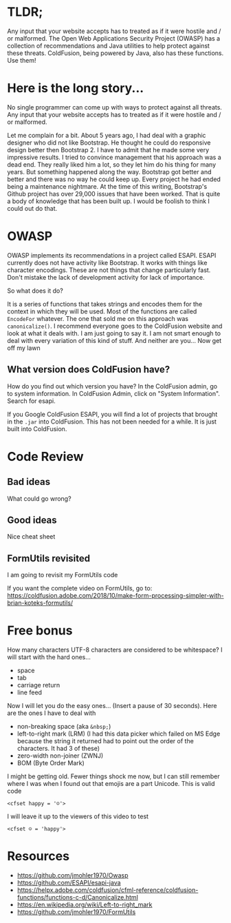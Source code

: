 # TLDR;

Any input that your website accepts has to treated as if it were hostile and / or malformed. The Open Web Applications Security Project (OWASP) has a collection of recommendations and Java utilities to help protect against these threats. ColdFusion, being powered by Java, also has these functions. Use them!


# Here is the long story...

No single programmer can come up with ways to protect against all threats. Any input that your website accepts has to treated as if it were hostile and / or malformed. 

Let me complain for a bit. About 5 years ago, I had deal with a graphic designer who did not like Bootstrap. He thought he could do responsive design better then Bootstrap 2. I have to admit that he made some very impressive results. I tried to convince management that his approach was a dead end. They really liked him a lot, so they let him do his thing for many years. But something happened along the way. Bootstrap got better and better and there was no way he could keep up. Every project he had ended being a maintenance nightmare. At the time of this writing, Bootstrap's Github project has over 29,000 issues that have been worked. That is quite a body of knowledge that has been built up. I would be foolish to think I could out do that.

# OWASP
OWASP implements its recommendations in a project called ESAPI. ESAPI currently does not have activity like Bootstrap. It works with things like character encodings. These are not things that change particularly fast. Don't mistake the lack of development activity for lack of importance. 

So what does it do?

It is a series of functions that takes strings and encodes them for the context in which they will be used. Most of the functions are called `EncodeFor` whatever. The one that sold me on this approach was `canonicalize()`. I recommend everyone goes to the ColdFusion website and look at what it deals with. I am just going to say it. I am not smart enough to deal with every variation of this kind of stuff. And neither are you... Now get off my lawn

## What version does ColdFusion have?

How do you find out which version you have? In the ColdFusion admin, go to system information. In ColdFusion Admin, click on "System Information". Search for esapi.

If you Google ColdFusion ESAPI, you will find a lot of projects that brought in the `.jar` into ColdFusion. This has not been needed for a while. It is just built into ColdFusion. 

# Code Review

## Bad ideas

What could go wrong?

## Good ideas

Nice cheat sheet


## FormUtils revisited

I am going to revisit my FormUtils code

If you want the complete video on FormUtils, go to: https://coldfusion.adobe.com/2018/10/make-form-processing-simpler-with-brian-koteks-formutils/


# Free bonus

How many characters UTF-8 characters are considered to be whitespace? I will start with the hard ones...

- space
- tab
- carriage return
- line feed

Now I will let you do the easy ones... (Insert a pause of 30 seconds). Here are the ones I have to deal with

- non-breaking space (aka `&nbsp;`)
- left-to-right mark (LRM) (I had this data picker which failed on MS Edge because the string it returned had to point out the order of the characters. It had 3 of these)
- zero-width non-joiner (ZWNJ)
- BOM (Byte Order Mark)

I might be getting old. Fewer things shock me now, but I can still remember where I was when I found out that emojis are a part Unicode. This is valid code


`<cfset happy = '☺'>`

I will leave it up to the viewers of this video to test

`<cfset ☺ = 'happy'>`




# Resources

- https://github.com/jmohler1970/Owasp
- https://github.com/ESAPI/esapi-java
- https://helpx.adobe.com/coldfusion/cfml-reference/coldfusion-functions/functions-c-d/Canonicalize.html
- https://en.wikipedia.org/wiki/Left-to-right_mark
- https://github.com/jmohler1970/FormUtils


